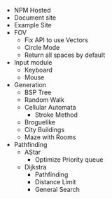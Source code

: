 - NPM Hosted
- Document site
- Example Site
- FOV
  - Fix API to use Vectors
  - Circle Mode
  - Return all spaces by default
- Input module
  - Keyboard
  - Mouse
- Generation
  - BSP Tree
  - Random Walk
  - Cellular Automata
    - Stroke Method
  - Broguelike
  - City Buildings
  - Maze with Rooms
- Pathfinding
  - AStar
    - Optimize Priority queue
  - Dijkstra
    - Pathfinding
    - Distance Limit
    - General Search
